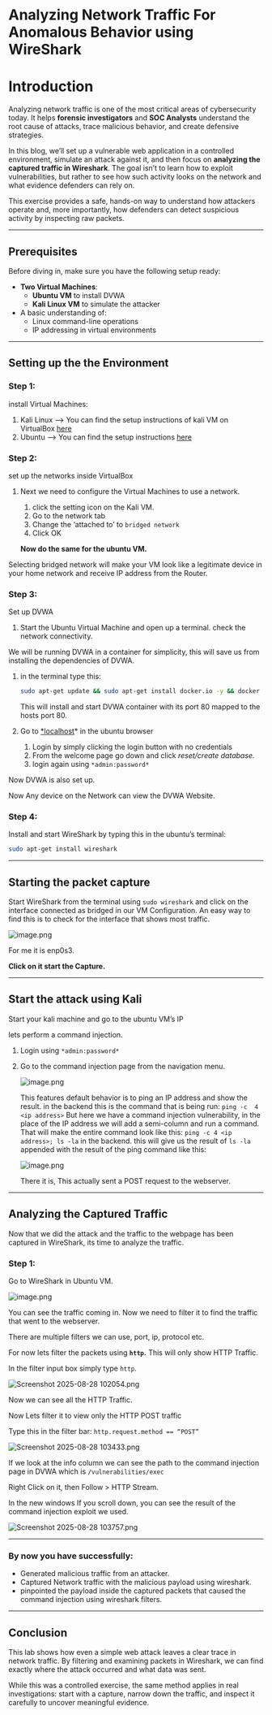 # Analyzing Network Traffic For Anomalous Behavior using WireShark

# Introduction

Analyzing network traffic is one of the most critical areas of cybersecurity today. It helps **forensic investigators** and **SOC Analysts** understand the root cause of attacks, trace malicious behavior, and create defensive strategies.

In this blog, we’ll set up a vulnerable web application in a controlled environment, simulate an attack against it, and then focus on **analyzing the captured traffic in Wireshark**. The goal isn’t to learn how to exploit vulnerabilities, but rather to see how such activity looks on the network and what evidence defenders can rely on.

This exercise provides a safe, hands-on way to understand how attackers operate and, more importantly, how defenders can detect suspicious activity by inspecting raw packets.

---

## Prerequisites

Before diving in, make sure you have the following setup ready:

- **Two Virtual Machines**:
    - **Ubuntu VM** to install DVWA
    - **Kali Linux VM** to simulate the attacker
- A basic understanding of:
    - Linux command-line operations
    - IP addressing in virtual environments

---

## Setting up the the Environment

### Step 1:

install Virtual Machines:

1. Kali Linux  —> You can find the setup instructions of kali VM on VirtualBox [here](https://www.kali.org/docs/virtualization/install-virtualbox-guest-vm/)
2. Ubuntu —> You can find the setup instructions [here](https://ubuntu.com/tutorials/how-to-run-ubuntu-desktop-on-a-virtual-machine-using-virtualbox#1-overview)

### Step 2:

set up the networks inside VirtualBox

1. Next we need to configure the Virtual Machines to use a network.
    1. click the setting icon on the Kali VM.
    2. Go to the network tab
    3. Change the ‘attached to’ to `bridged network`
    4. Click OK
    
    **Now do the same for the ubuntu VM.**
    

Selecting bridged network will make your VM look like a legitimate device in your home network and receive IP address from the Router.

### Step 3:

Set up DVWA

1. Start the Ubuntu Virtual Machine and open up a terminal. check the network connectivity.

We will be running DVWA in a container for simplicity, this will save us from installing the dependencies of DVWA.

1. in the terminal type this:
    
    ```bash
    sudo apt-get update && sudo apt-get install docker.io -y && docker run -itd -p 80:80 vulnerables/web-dvwa
    
    ```
    
    This will install and start DVWA container with its port 80 mapped to the hosts port 80. 
    
2. Go to [*localhost](http://localhost)* in the ubuntu browser 
    1. Login by simply clicking the login button with no credentials
    2. From the welcome page go down and click *reset/create database.*
    3. login again using `*admin:password*`

Now DVWA is also set up.

Now Any device on the Network can view the DVWA Website.

### Step 4:

Install and start WireShark by typing this in the ubuntu’s terminal:

```bash
sudo apt-get install wireshark
```

---

## Starting the packet capture

Start WireShark from the terminal using `sudo wireshark` and click on the interface connected as bridged in our VM Configuration. An easy way to find this is to check for the interface that shows most traffic.

![image.png](image.png)

For me it is enp0s3.

**Click on it start the Capture.**

---

## Start the attack using Kali

Start your kali machine and go to the ubuntu VM’s IP

lets perform a command injection.

1. Login using `*admin:password*`
2. Go to the command injection page from the navigation menu.
    
    ![image.png](image%201.png)
    
    This features default behavior is to ping an IP address and show the result. in the backend this is the command that is being run: `ping -c  4 <ip address>` But here we have a command injection vulnerability, in the place of the IP address we will add a semi-column and run a command. That will make the entire command look like this: `ping -c 4 <ip address>; ls -la` in the backend. this will give us the result of `ls -la` appended with the result of the ping command like this:
    
    ![image.png](image%202.png)
    
    There it is, This actually sent a POST request to the webserver.
    

---

## Analyzing the Captured Traffic

Now that we did the attack and the traffic to the webpage has been captured in WireShark, its time to analyze the traffic.

### Step 1:

Go to WireShark in Ubuntu VM.

![image.png](image%203.png)

You can see the traffic coming in. Now we need to filter it to find the traffic that went to the webserver.

There are multiple filters we can use, port, ip, protocol etc.

For now lets filter the packets using **`http`.** This will only show HTTP Traffic.

In the filter input box simply type `http`.

![Screenshot 2025-08-28 102054.png](Screenshot_2025-08-28_102054.png)

Now we can see all the HTTP Traffic. 

Now Lets filter it to view only the HTTP POST traffic

Type this in the filter bar: `http.request.method == “POST”`

![Screenshot 2025-08-28 103433.png](Screenshot_2025-08-28_103433.png)

If we look at the info column we can see the path to the command injection page in DVWA which is `/vulnerabilities/exec` 

Right Click on it, then Follow > HTTP Stream. 

In the new windows If you scroll down, you can see the result of the command injection exploit we used.

![Screenshot 2025-08-28 103757.png](Screenshot_2025-08-28_103757.png)

---

### By now you have successfully:

- Generated malicious traffic from an attacker.
- Captured Network traffic with the malicious payload using wireshark.
- pinpointed the payload inside the captured packets that caused the command injection using wireshark filters.

---

## Conclusion

This lab shows how even a simple web attack leaves a clear trace in network traffic. By filtering and examining packets in Wireshark, we can find exactly where the attack occurred and what data was sent.

While this was a controlled exercise, the same method applies in real investigations: start with a capture, narrow down the traffic, and inspect it carefully to uncover meaningful evidence.